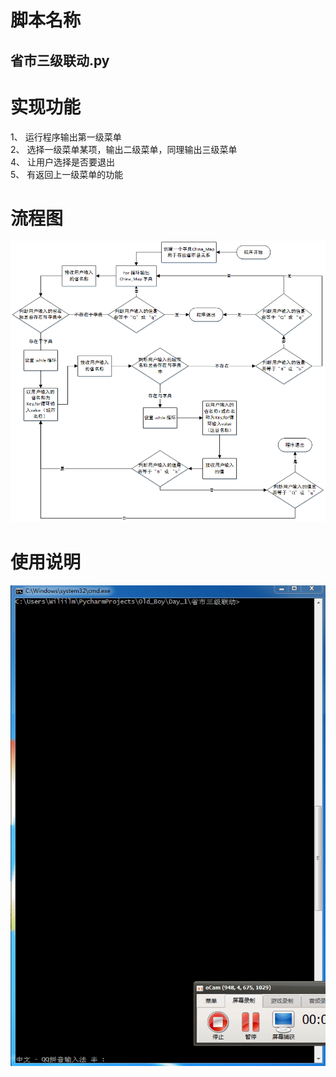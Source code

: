 # 脚本名称
## 省市三级联动.py
# 实现功能
  1、 运行程序输出第一级菜单\
  2、 选择一级菜单某项，输出二级菜单，同理输出三级菜单\
  4、 让用户选择是否要退出\
  5、 有返回上一级菜单的功能

# 流程图
![image](../image/三级菜单流程图.gif)

# 使用说明
![image](../image/使用说明.gif)